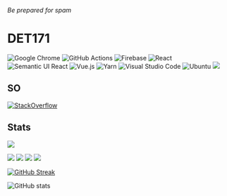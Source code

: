 *Be prepared for spam*
# DET171
![Google Chrome](https://img.shields.io/badge/Google%20Chrome-4285F4?style=for-the-badge&logo=GoogleChrome&logoColor=white)
![GitHub Actions](https://img.shields.io/badge/github%20actions-%232671E5.svg?style=for-the-badge&logo=githubactions&logoColor=white)
![Firebase](https://img.shields.io/badge/firebase-%23039BE5.svg?style=for-the-badge&logo=firebase)
![React](https://img.shields.io/badge/react-%2320232a.svg?style=for-the-badge&logo=react&logoColor=%2361DAFB)
![Semantic UI React](https://img.shields.io/badge/Semantic%20UI%20React-%2335BDB2.svg?style=for-the-badge&logo=SemanticUIReact&logoColor=white)
![Vue.js](https://img.shields.io/badge/vuejs-%2335495e.svg?style=for-the-badge&logo=vuedotjs&logoColor=%234FC08D)
![Yarn](https://img.shields.io/badge/yarn-%232C8EBB.svg?style=for-the-badge&logo=yarn&logoColor=white)
![Visual Studio Code](https://img.shields.io/badge/Visual%20Studio%20Code-0078d7.svg?style=for-the-badge&logo=visual-studio-code&logoColor=white)
![Ubuntu](https://img.shields.io/badge/Ubuntu-E95420?style=for-the-badge&logo=ubuntu&logoColor=white)
![](https://dcbadge.vercel.app/api/shield/725573213622632468)

## SO
[![StackOverflow](https://github-readme-stackoverflow.vercel.app/?userID=14828697)](https://stackoverflow.com/users/14828697/capt-171)


## Stats
![](https://github-profile-summary-cards.vercel.app/api/cards/profile-details?username=DET171&theme=monokai)


![](http://github-profile-summary-cards.vercel.app/api/cards/stats?username=DET171&theme=default)
![](http://github-profile-summary-cards.vercel.app/api/cards/productive-time?username=DET171&theme=default&utcOffset=8)
![](http://github-profile-summary-cards.vercel.app/api/cards/repos-per-language?username=DET171&theme=default)
![](http://github-profile-summary-cards.vercel.app/api/cards/most-commit-language?username=DET171&theme=default)


[![GitHub Streak](https://github-readme-streak-stats.herokuapp.com/?user=DET171)](https://git.io/streak-stats)


![GitHub stats](https://github-readme-stats.vercel.app/api/top-langs?username=DET171&langs_count=10&theme=dracula&count_private=true)